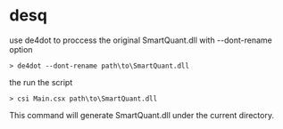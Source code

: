 # desq

use de4dot to proccess the original SmartQuant.dll with --dont-rename option
```
> de4dot --dont-rename path\to\SmartQuant.dll
```

the run the script
```
> csi Main.csx path\to\SmartQuant.dll
```
This command will generate SmartQuant.dll under the current directory.
 
